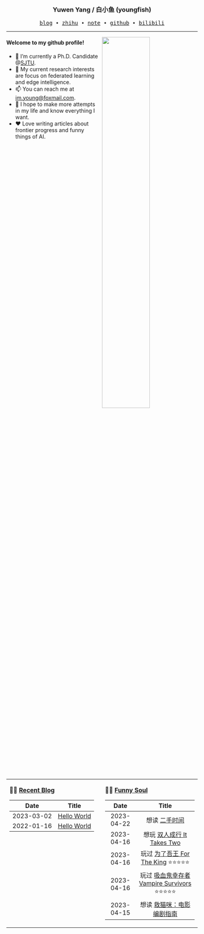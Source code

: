 <h3 align="center"> Yuwen Yang / 白小鱼 (youngfish) </h3>

<p align="center">
  <samp>
    <a href="https://youngfish42.github.io/blog">blog</a> ∙
    <a href="https://www.zhihu.com/people/youngfish42">zhihu</a> ∙
    <a href="https://youngfish42.github.io/note">note</a> ∙
    <a href="https://github.com/youngfish42">github</a> ∙ 
    <a href="https://space.bilibili.com/38135278">bilibili</a>
  </samp>
</p>



---

<img align="right" src="https://github-readme-stats.vercel.app/api?username=youngfish42&show_icons=true&hide_border=true&theme=swift" width="50%">


#### Welcome to my github profile!
<!-- languages:start -->
<!-- prettier-ignore-start -->
<!-- markdownlint-disable -->

- 🔭 I’m currently a Ph.D. Candidate @[SJTU](https://www.sjtu.edu.cn/).
- 🌱 My current research interests are focus on federated learning and edge intelligence.
- 📫 You can reach me at [im.young@foxmail.com](mailto:im.young@foxmail.com).
- 🎨 I hope to make more attempts in my life and know everything I want.
- ❤️ Love writing articles about frontier progress and funny things of AI.



<!-- markdownlint-restore -->
<!-- prettier-ignore-end -->
<!-- languages:end -->

<table width="100%" align="center" padding="0" margin="0">
<tr>
<td valign="top" width="50%">

**🤹‍♀️ <a href="https://youngfish42.github.io/blog" target="_blank">Recent Blog</a>**

<!-- START_SECTION:blog -->
| Date | Title |
| :-: | :---: |
| 2023-03-02 | <a href='https://youngfish42.github.io/blog/posts/test/' target='_blank'>Hello World</a> |
| 2022-01-16 | <a href='https://youngfish42.github.io/blog/posts/hello-world/' target='_blank'>Hello World</a> |
<!-- END_SECTION:blog -->

</td>
<td valign="top" width="50%">

**🤾‍♂️ <a href="https://www.douban.com/people/187848884/" target="_blank">Funny Soul</a>**

<!-- START_SECTION:douban -->
| Date | Title |
| :-: | :---: |
| 2023-04-22 | 想读 <a href='https://book.douban.com/subject/26704403/' target='_blank'>二手时间</a>  |
| 2023-04-16 | 想玩 <a href='http://www.douban.com/game/35110438/' target='_blank'>双人成行 It Takes Two</a>  |
| 2023-04-16 | 玩过 <a href='http://www.douban.com/game/27080356/' target='_blank'>为了吾王 For The King</a> ⭐⭐⭐⭐⭐ |
| 2023-04-16 | 玩过 <a href='http://www.douban.com/game/35732926/' target='_blank'>吸血鬼幸存者 Vampire Survivors</a> ⭐⭐⭐⭐⭐ |
| 2023-04-15 | 想读 <a href='https://book.douban.com/subject/35316407/' target='_blank'>救猫咪：电影编剧指南</a>  |
<!-- END_SECTION:douban -->

</td>
</tr>


</table>
